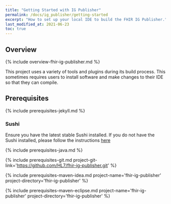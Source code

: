 ```yaml
---
title: "Getting Started with IG Publisher"
permalink: /docs/ig_publisher/getting-started
excerpt: "How to set up your local IDE to build the FHIR IG Publisher."
last_modified_at: 2021-06-23
toc: true
---
```


## Overview

{% include overview-fhir-ig-publisher.md %}

This project uses a variety of tools and plugins during its build process. This sometimes requires users to install software and make changes to their IDE so that they can compile.

## Prerequisites

{% include prerequisites-jekyll.md %}

### Sushi

Ensure you have the latest stable Sushi installed.
If you do not have the Sushi installed, please follow the instructions [here](https://fshschool.org/docs/sushi/installation/)

{% include prerequisites-java.md %}

{% include prerequisites-git.md project-git-link='https://github.com/HL7/fhir-ig-publisher.git' %}

{% include prerequisites-maven-idea.md project-name='fhir-ig-publisher' project-directory='fhir-ig-publisher' %}

{% include prerequisites-maven-eclipse.md project-name='fhir-ig-publisher' project-directory='fhir-ig-publisher' %}

[Link-GithubProject]: https://github.com/HL7/fhir-ig-publisher